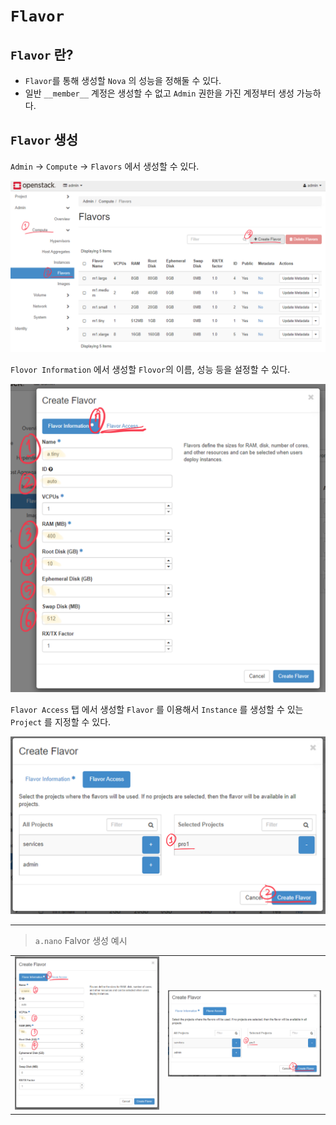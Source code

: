 #  `Flavor`
## `Flavor` 란?
- `Flavor`를 통해 생성할 `Nova` 의 성능을 정해둘 수 있다.
- 일반 `__member__` 계정은 생성할 수 없고 `Admin` 권한을 가진 계정부터 생성 가능하다.

## `Flavor` 생성
`Admin` -> `Compute` -> `Flavors` 에서 생성할 수 있다.

![](./static/2020/01/02/2_flavor/1.png)

`Flovor Information` 에서 생성할 `Flovor`의 이름, 성능 등을 설정할 수 있다.

![](./static/2020/01/02/2_flavor/2.png)

`Flavor Access` 탭 에서 생성할 `Flavor` 를 이용해서 `Instance` 를 생성할 수 있는 `Project` 를 지정할 수 있다.

![](./static/2020/01/02/2_flavor/3.png)

---
> `a.nano` Falvor 생성 예시

| | |
|---|---|
| ![](./static/2020/01/02/2_flavor/4.png) | ![](./static/2020/01/02/2_flavor/5.png) |